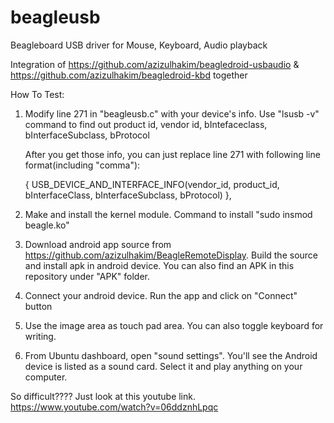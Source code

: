 # beagleusb
Beagleboard USB driver for Mouse, Keyboard, Audio playback


Integration of https://github.com/azizulhakim/beagledroid-usbaudio & https://github.com/azizulhakim/beagledroid-kbd together


How To Test:

1. Modify line 271 in "beagleusb.c" with your device's info. Use "lsusb -v" command to find out product id, vendor id, bIntefaceclass, bInterfaceSubclass, bProtocol

	After you get those info, you can just replace line 271 with following line format(including "comma"):

	{ USB_DEVICE_AND_INTERFACE_INFO(vendor_id, product_id, bInterfaceClass, bInterfaceSubclass, bProtocol) },



2. Make and install the kernel module. Command to install "sudo insmod beagle.ko"

3. Download android app source from https://github.com/azizulhakim/BeagleRemoteDisplay. Build the source and install apk in android device. You can also find an APK in this repository under "APK" folder.

4. Connect your android device. Run the app and click on "Connect" button

5. Use the image area as touch pad area. You can also toggle keyboard for writing.

6. From Ubuntu dashboard, open "sound settings". You'll see the Android device is listed as a sound card. Select it and play anything on your computer.


So difficult???? Just look at this youtube link. https://www.youtube.com/watch?v=06ddznhLpqc
